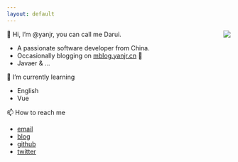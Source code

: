 ```yaml
---
layout: default
---
```

<img align="right" src="https://github-readme-stats.vercel.app/api?username=yanjr&show_icons=true&icon_color=CE1D2D&text_color=718096&bg_color=ffffff&hide_title=true" />




👋 Hi, I’m @yanjr, you can call me Darui.
 - A passionate software developer from China.
 - Occasionally blogging on [mblog.yanjr.cn](https://mblog.yanjr.cn) 📖
 - Javaer & ... 
 
 
🌱 I’m currently learning 
 - English
 - Vue
 
📫 How to reach me 
 - [email](mailto:big123@126.com)
 - [blog](https://mblog.yanjr.cn)
 - [github](https://github.com/yanjr)
 - [twitter](https://twitter.com/Ryan85133083)

<!---
yanjr/yanjr is a ✨ special ✨ repository because its `README.md` (this file) appears on your GitHub profile.
You can click the Preview link to take a look at your changes.
--->
